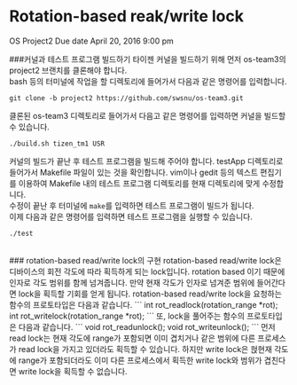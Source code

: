 Rotation-based reak/write lock
======
OS Project2 Due date April 20, 2016 9:00 pm


###커널과 테스트 프로그램 빌드하기
타이젠 커널을 빌드하기 위해 먼저 os-team3의 project2 브랜치를 클론해야 합니다.<br/>
bash 등의 터미널에 작업을 할 디렉토리에 들어가서 다음과 같은 명령어를 입력합니다.
```
git clone -b project2 https://github.com/swsnu/os-team3.git
```

클론된 os-team3 디렉토리로 들어가서 다음고 같은 명령어를 입력하면 커널을 빌드할 수 있습니다. 
```
./build.sh tizen_tm1 USR
```

커널의 빌드가 끝난 후 테스트 프로그램을 빌드해 주어야 합니다. testApp 디렉토리로 들어가서 Makefile 파일이 있는 것을 확인합니다. vim이나 gedit 등의 텍스트 편집기를 이용하여 Makefile 내의 테스트 프로그램 디렉토리를 현재 디렉토리에 맞게 수정합니다.<br/>
수정이 끝난 후 터미널에 `make`를 입력하면 테스트 프로그램이 빌드가 됩니다.<br/>
이제 다음과 같은 명령어를 입력하면 테스트 프로그램을 실행할 수 있습니다.
```
./test
```
<br/>
### rotation-based read/write lock의 구현
rotation-based read/write lock은 디바이스의 회전 각도에 따라 획득하게 되는 lock입니다. rotation based 이기 때문에 인자로 각도 범위를 함께 넘겨줍니다. 만약 현재 각도가 인자로 넘겨준 범위에 들어간다면 lock을 획득할 기회를 얻게 됩니다.
rotation-based read/write lock을 요청하는 함수의 프로토타입은 다음과 같습니다.
```
int rot_readlock(rotation_range *rot);
int rot_writelock(rotation_range *rot);
```
또, lock을 풀어주는 함수의 프로토타입은 다음과 같습니다.
```
void rot_readunlock();
void rot_writeunlock();
```
먼저 read lock는 현재 각도에 range가 포함되면 이미 겹치거나 같은 범위에 다른 프로세스가 read lock을 가지고 있더라도 획득할 수 있습니다. 하지만 write lock은 혅현재 각도에  range가 포함되더라도 이미 다른 프로세스에서 획득한 write lock와 범위가 겹친다면
write lock을 획득할 수 없습니다.


